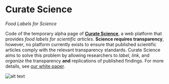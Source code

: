 Curate Science
==============

*Food Labels for Science*

Code of the temporary alpha page of **[Curate Science](http://CurateScience.org)**, a web platform that provides *food labels for scientific articles*. **Science requires transparency**, however, no platform currently exists to ensure that published scientific articles comply with the relevant transparency standards. Curate Science aims to solve this problem by allowing researchers to _label_, _link_, and _organize_ the transparency **and** replications of published findings. For more details, see [our white paper](https://etiennelebel.com/documents/lebeletal(2018,ampss)a-unified-framework-to-quantify-the-credibility-of-scientific-findings.pdf).

![alt text](https://github.com/ScienceCommons/curate_science/blob/master/static/curate/img/carousel-png1.png)
